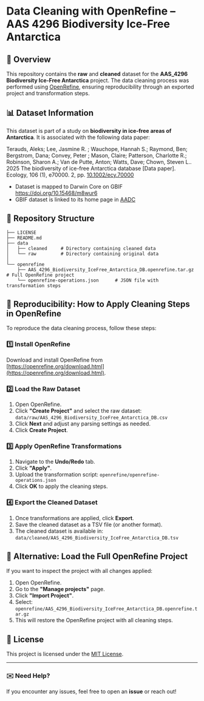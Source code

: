# Data Cleaning with OpenRefine – AAS 4296 Biodiversity Ice-Free Antarctica

## 📖 Overview
This repository contains the **raw** and **cleaned** dataset for the **AAS_4296 Biodiversity Ice-Free Antarctica** project. The data cleaning process was performed using [OpenRefine](https://openrefine.org/), ensuring reproducibility through an exported project and transformation steps.

## 📊 Dataset Information
This dataset is part of a study on **biodiversity in ice-free areas of Antarctica**. It is associated with the following data paper:

Terauds, Aleks; Lee, Jasmine R. ; Wauchope, Hannah S.; Raymond, Ben; Bergstrom, Dana; Convey, Peter ; Mason, Claire; Patterson, Charlotte R.; Robinson, Sharon A.; Van de Putte, Anton; Watts, Dave; Chown, Steven L.. 2025 The biodiversity of ice-free Antarctica database [Data paper]. Ecology, 106 (1), e70000. 2, pp. [10.1002/ecy.70000](https://doi.org/10.1002/ecy.70000) 

- Dataset is mapped to Darwin Core on GBIF https://doi.org/10.15468/m8wur6
- GBIF dataset is linked to its home page in [AADC](http://dx.doi.org/doi:10.4225/15/59100ba9157f7)

## 📂 Repository Structure

```
├── LICENSE
├── README.md
├── data
│   ├── cleaned		# Directory containing cleaned data
│   └── raw			# Directory containing original data
│       
└── openrefine
    ├── AAS_4296_Biodiversity_IceFree_Antarctica_DB.openrefine.tar.gz # Full OpenRefine project
    └── openrefine-operations.json 		# JSON file with transformation steps
```

## 🚀 Reproducibility: How to Apply Cleaning Steps in OpenRefine
To reproduce the data cleaning process, follow these steps:

### **1️⃣ Install OpenRefine**
Download and install OpenRefine from [https://openrefine.org/download.html](https://openrefine.org/download.html).

### **2️⃣ Load the Raw Dataset**
1. Open OpenRefine.
2. Click **"Create Project"** and select the raw dataset: `data/raw/AAS_4296_Biodiversity_IceFree_Antarctica_DB.csv`
3. Click **Next** and adjust any parsing settings as needed.
4. Click **Create Project**.

### **3️⃣ Apply OpenRefine Transformations**
1. Navigate to the **Undo/Redo** tab.
2. Click **"Apply"**.
3. Upload the transformation script: `openrefine/openrefine-operations.json`
4. Click **OK** to apply the cleaning steps.

### **4️⃣ Export the Cleaned Dataset**
1. Once transformations are applied, click **Export**.
2. Save the cleaned dataset as a TSV file (or another format).
3. The cleaned dataset is available in: `data/cleaned/AAS_4296_Biodiversity_IceFree_Antarctica_DB.tsv`


## 📜 Alternative: Load the Full OpenRefine Project
If you want to inspect the project with all changes applied:
1. Open OpenRefine.
2. Go to the **"Manage projects"** page.
3. Click **"Import Project"**.
4. Select: `openrefine/AAS_4296_Biodiversity_IceFree_Antarctica_DB.openrefine.tar.gz`
5. This will restore the OpenRefine project with all cleaning steps.

## 📌 License
This project is licensed under the [MIT License](LICENSE).

---

### ✉️ Need Help?
If you encounter any issues, feel free to open an **issue** or reach out!







